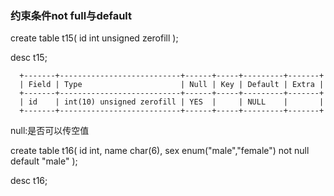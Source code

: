 ### 约束条件not full与default

create table t15(
  id int unsigned zerofill
  );

desc t15;

```
  +-------+---------------------------+------+-----+---------+-------+
  | Field | Type                      | Null | Key | Default | Extra |
  +-------+---------------------------+------+-----+---------+-------+
  | id    | int(10) unsigned zerofill | YES  |     | NULL    |       |
  +-------+---------------------------+------+-----+---------+-------+
```

null:是否可以传空值

create table t16(
  id int,
  name char(6),
  sex enum("male","female") not null default "male"
  );

desc t16;
